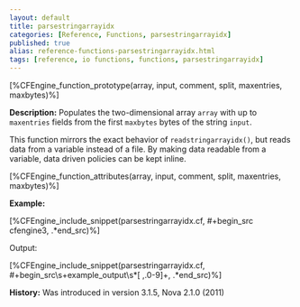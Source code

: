 ```yaml
---
layout: default
title: parsestringarrayidx
categories: [Reference, Functions, parsestringarrayidx]
published: true
alias: reference-functions-parsestringarrayidx.html
tags: [reference, io functions, functions, parsestringarrayidx]
---
```


[%CFEngine_function_prototype(array, input, comment, split, maxentries, maxbytes)%]

**Description:** Populates the two-dimensional array `array` with up to 
`maxentries` fields from the first `maxbytes` bytes of the string `input`.

This function mirrors the exact behavior of `readstringarrayidx()`, but
reads data from a variable instead of a file. By making data readable from a variable, data driven policies can be kept inline.

[%CFEngine_function_attributes(array, input, comment, split, maxentries, maxbytes)%]

**Example:**

[%CFEngine_include_snippet(parsestringarrayidx.cf, #\+begin_src cfengine3, .*end_src)%]

Output:

[%CFEngine_include_snippet(parsestringarrayidx.cf, #\+begin_src\s+example_output\s*[ ,.0-9]+, .*end_src)%]

**History:** Was introduced in version 3.1.5, Nova 2.1.0 (2011)
